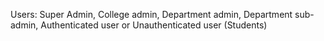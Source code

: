 Users:
  Super Admin, College admin, Department admin, Department sub-admin, Authenticated user or Unauthenticated user (Students)